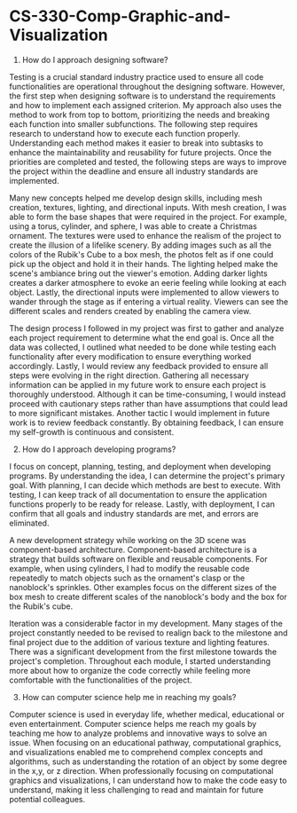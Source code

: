 # CS-330-Comp-Graphic-and-Visualization

1. How do I approach designing software?

Testing is a crucial standard industry practice used to ensure all code functionalities are operational throughout the designing software. However, the first step when designing software is to understand the requirements and how to implement each assigned criterion. My approach also uses the method to work from top to bottom, prioritizing the needs and breaking each function into smaller subfunctions. The following step requires research to understand how to execute each function properly. Understanding each method makes it easier to break into subtasks to enhance the maintainability and reusability for future projects. Once the priorities are completed and tested, the following steps are ways to improve the project within the deadline and ensure all industry standards are implemented. 

Many new concepts helped me develop design skills, including mesh creation, textures, lighting, and directional inputs. With mesh creation, I was able to form the base shapes that were required in the project. For example, using a torus, cylinder, and sphere, I was able to create a Christmas ornament. The textures were used to enhance the realism of the project to create the illusion of a lifelike scenery. By adding images such as all the colors of the Rubik's Cube to a box mesh, the photos felt as if one could pick up the object and hold it in their hands. The lighting helped make the scene's ambiance bring out the viewer's emotion. Adding darker lights creates a darker atmosphere to evoke an eerie feeling while looking at each object. Lastly, the directional inputs were implemented to allow viewers to wander through the stage as if entering a virtual reality. Viewers can see the different scales and renders created by enabling the camera view.

The design process I followed in my project was first to gather and analyze each project requirement to determine what the end goal is. Once all the data was collected, I outlined what needed to be done while testing each functionality after every modification to ensure everything worked accordingly. Lastly, I would review any feedback provided to ensure all steps were evolving in the right direction. Gathering all necessary information can be applied in my future work to ensure each project is thoroughly understood. Although it can be time-consuming, I would instead proceed with cautionary steps rather than have assumptions that could lead to more significant mistakes. Another tactic I would implement in future work is to review feedback constantly. By obtaining feedback, I can ensure my self-growth is continuous and consistent.

2. How do I approach developing programs?

I focus on concept, planning, testing, and deployment when developing programs. By understanding the idea, I can determine the project's primary goal. With planning, I can decide which methods are best to execute. With testing, I can keep track of all documentation to ensure the application functions properly to be ready for release. Lastly, with deployment, I can confirm that all goals and industry standards are met, and errors are eliminated.

A new development strategy while working on the 3D scene was component-based architecture. Component-based architecture is a strategy that builds software on flexible and reusable components. For example, when using cylinders, I had to modify the reusable code repeatedly to match objects such as the ornament's clasp or the nanoblock's sprinkles. Other examples focus on the different sizes of the box mesh to create different scales of the nanoblock's body and the box for the Rubik's cube. 

Iteration was a considerable factor in my development. Many stages of the project constantly needed to be revised to realign back to the milestone and final project due to the addition of various texture and lighting features. There was a significant development from the first milestone towards the project's completion. Throughout each module, I started understanding more about how to organize the code correctly while feeling more comfortable with the functionalities of the project.

3. How can computer science help me in reaching my goals?

Computer science is used in everyday life, whether medical, educational or even entertainment. Computer science helps me reach my goals by teaching me how to analyze problems and innovative ways to solve an issue. When focusing on an educational pathway, computational graphics, and visualizations enabled me to comprehend complex concepts and algorithms, such as understanding the rotation of an object by some degree in the x,y, or z direction. When professionally focusing on computational graphics and visualizations, I can understand how to make the code easy to understand, making it less challenging to read and maintain for future potential colleagues. 


